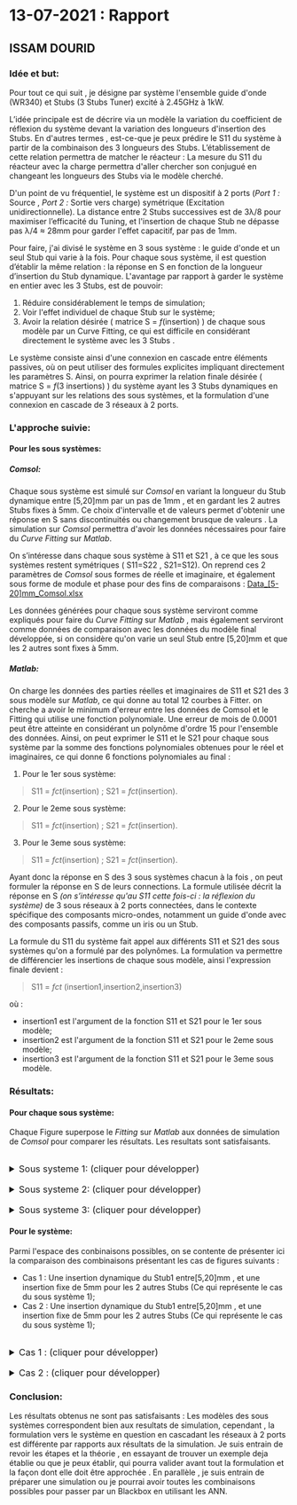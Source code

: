 # 13-07-2021 : Rapport
## ISSAM DOURID


### Idée et but:
Pour tout ce qui suit , je désigne par système l'ensemble guide d'onde (WR340) et Stubs (3 Stubs Tuner) excité à 2.45GHz à 1kW.

L’idée principale est de décrire via un modèle la variation du coefficient de réflexion du système devant la variation des longueurs d'insertion des Stubs. En d'autres termes , est-ce-que je peux prédire le S11 du système à partir de la combinaison des 3 longueurs des Stubs. L’établissement de cette relation permettra de matcher le réacteur : La mesure du S11 du réacteur avec la charge permettra d'aller chercher son conjugué en changeant les longueurs des Stubs via le modèle cherché.

D'un point de vu fréquentiel, le système est un dispositif à 2 ports (*Port 1 :* Source , *Port 2 :* Sortie vers charge) symétrique (Excitation unidirectionnelle). La distance entre 2 Stubs successives est de 3λ/8 pour maximiser l’efficacité du Tuning, et l'insertion de chaque Stub ne dépasse pas λ/4 ≈ 28mm pour garder l'effet capacitif, par pas de 1mm.

Pour faire, j'ai divisé le système en 3 sous système : le guide d'onde et un seul Stub qui varie à la fois. Pour chaque sous système, il est question d’établir la même relation : la réponse en S en fonction de la longueur d’insertion du Stub dynamique. L'avantage par rapport à garder le système en entier avec les 3 Stubs, est de pouvoir:

 1. Réduire considérablement le temps de simulation;
 2. Voir l'effet individuel de chaque Stub sur le système;
 3. Avoir la relation désirée ( matrice S = *f*(insertion) ) de chaque sous modèle par un Curve Fitting, ce qui est difficile en considérant directement le système avec les 3 Stubs .

Le système consiste ainsi d'une connexion en cascade entre éléments passives, où on peut utiliser des formules explicites impliquant directement les paramètres S. Ainsi, on pourra exprimer la relation finale désirée ( matrice S = *f*(3 insertions) ) du système ayant les 3 Stubs dynamiques en s'appuyant sur les relations des sous systèmes, et la formulation d'une connexion en cascade de 3 réseaux à  2 ports.

### L'approche suivie:
####  Pour les sous systèmes: 
##### Comsol:
Chaque sous système est simulé sur *Comsol* en variant la longueur du Stub dynamique entre [5,20]mm par un pas de 1mm , et en gardant les 2 autres Stubs fixes à 5mm. Ce choix d'intervalle et de valeurs permet d'obtenir une réponse en S sans discontinuités ou changement brusque de valeurs . La simulation sur *Comsol* permettra d'avoir les données nécessaires pour faire du *Curve Fitting* sur *Matlab*. 

On s’intéresse dans chaque sous système à S11 et S21 , à ce que les sous systèmes restent symétriques ( S11=S22 , S21=S12). On reprend ces 2 paramètres de *Comsol* sous formes de réelle et imaginaire, et également sous forme de module et phase pour des fins de comparaisons : [Data_[5-20]mm_Comsol.xlsx](src/Data_[5-20]mm_Comsol.xlsx)

Les données générées pour chaque sous système serviront comme expliqués pour faire du *Curve Fitting* sur *Matlab* , mais également serviront comme données de comparaison avec les données du modèle final développée, si on considère qu'on varie un seul Stub entre [5,20]mm et que les 2 autres sont fixes à 5mm.

##### Matlab:
On charge les données des parties réelles et imaginaires de S11 et S21 des 3 sous modèle sur *Matlab*, ce qui donne au total 12 courbes à Fitter. on cherche a avoir le minimum d'erreur entre les données de Comsol et le Fitting qui utilise une fonction polynomiale. Une erreur de mois de 0.0001 peut être atteinte en considérant un polynôme d'ordre 15 pour l'ensemble des données. Ainsi, on peut exprimer le S11 et le S21 pour chaque sous système par la somme des fonctions polynomiales obtenues pour le réel et imaginaires, ce qui donne 6 fonctions polynomiales au final :

 1. Pour le 1er sous système: 

> S11 = *fct*(insertion) ;
>  S21 = *fct*(insertion).

 2. Pour le 2eme sous système: 

> S11 = *fct*(insertion) ;
>  S21 = *fct*(insertion).

 3. Pour le 3eme sous système: 

> S11 = *fct*(insertion) ;
>  S21 = *fct*(insertion).

Ayant donc la réponse en S des 3 sous systèmes chacun à la fois , on peut formuler la réponse en S de leurs connections. La formule utilisée décrit la réponse en S *(on s’intéresse qu'au S11 cette fois-ci : la réflexion du système)* de 3 sous réseaux à 2 ports connectées, dans le contexte spécifique des composants micro-ondes, notamment un guide d'onde avec des composants passifs, comme un iris ou un Stub.

La formule du S11 du système fait appel aux différents S11 et  S21 des sous systèmes qu'on a formulé par des polynômes. La formulation va permettre de différencier les insertions de chaque sous modèle, ainsi l'expression finale devient : 

> S11 = *fct* (insertion1,insertion2,insertion3)

où :

 -  insertion1 est l'argument de la fonction S11 et S21 pour le 1er sous modèle;
 -  insertion2 est l'argument de la fonction S11 et S21 pour le 2eme sous modèle;
 -  insertion3 est l'argument de la fonction S11 et S21 pour le 3eme sous modèle.

### Résultats:
#### Pour chaque sous système:
Chaque Figure superpose le *Fitting* sur *Matlab* aux données de simulation de *Comsol* pour comparer les résultats.
Les resultats sont satisfaisants.

<br>
<details>
<summary style="font-size: 1.17em"> <!-- Header 3 size -->
Sous systeme 1: (cliquer pour développer)
</summary>

#### réel(S11):
<p align="center">
	<img src="../src/13-07-2021/images/subsys1-real(S11).jpg" alt="Figure 1: Real(S11) : Fitting vs Comsol">
	<br>Figure 1: Real(S11) : Fitting vs Comsol"
</p>
	
#### Imag(S11):
<p align="center">
	<img src="../src/13-07-2021/images/subsys1-imag(S11).jpg" alt="Figure 2: Imag(S11) : Fitting vs Comsol">
	<br>Figure 2: Imag(S11) : Fitting vs Comsol"
</p>

#### réel(S21):
<p align="center">
	<img src="../src/13-07-2021/images/subsys1-real(S21).jpg" alt="Figure 3: Real(S21) : Fitting vs Comsol">
	<br>Figure 3: Real(S21) : Fitting vs Comsol"
</p>
	
#### Imag(S21):
<p align="center">
	<img src="../src/13-07-2021/images/subsys1-imag(S21).jpg" alt="Figure 4: Imag(S21) : Fitting vs Comsol">
	<br>Figure 4: Imag(S21) : Fitting vs Comsol"
</p>
</details>

<br>
<details>
<summary style="font-size: 1.17em"> <!-- Header 3 size -->
Sous systeme 2: (cliquer pour développer)
</summary>

#### réel(S11):
<p align="center">
	<img src="../src/13-07-2021/images/subsys2-real(S11).jpg" alt="Figure 5: Real(S11) : Fitting vs Comsol">
	<br>Figure 5: Real(S11) : Fitting vs Comsol"
</p>
	
#### Imag(S11):
<p align="center">
	<img src="../src/13-07-2021/images/subsys2-imag(S11).jpg" alt="Figure 6: Imag(S11) : Fitting vs Comsol">
	<br>Figure 6: Imag(S11) : Fitting vs Comsol"
</p>

#### réel(S21):
<p align="center">
	<img src="../src/13-07-2021/images/subsys2-real(S21).jpg" alt="Figure 7: Real(S21) : Fitting vs Comsol">
	<br>Figure 7: Real(S21) : Fitting vs Comsol"
</p>
	
#### Imag(S21):
<p align="center">
	<img src="../src/13-07-2021/images/subsys2-imag(S21).jpg" alt="Figure 8: Imag(S21) : Fitting vs Comsol">
	<br>Figure 8: Imag(S21) : Fitting vs Comsol"
</p>
</details>

<br>
<details>
<summary style="font-size: 1.17em"> <!-- Header 3 size -->
Sous systeme 3: (cliquer pour développer)
</summary>

#### réel(S11):
<p align="center">
	<img src="../src/13-07-2021/images/subsys3-real(S11).jpg" alt="Figure 9: Real(S11) : Fitting vs Comsol">
	<br>Figure 9: Real(S11) : Fitting vs Comsol"
</p>
	
#### Imag(S11):
<p align="center">
	<img src="../src/13-07-2021/images/subsys3-imag(S11).jpg" alt="Figure 10: Imag(S11) : Fitting vs Comsol">
	<br>Figure 10: Imag(S11) : Fitting vs Comsol"
</p>

#### réel(S21):
<p align="center">
	<img src="../src/13-07-2021/images/subsys3-real(S21).jpg" alt="Figure 11: Real(S21) : Fitting vs Comsol">
	<br>Figure 11: Real(S21) : Fitting vs Comsol"
</p>
	
#### Imag(S21):
<p align="center">
	<img src="../src/13-07-2021/images/subsys3-imag(S21).jpg" alt="Figure 12: Imag(S21) : Fitting vs Comsol">
	<br>Figure 12: Imag(S21) : Fitting vs Comsol"
</p>
</details>

#### Pour le système:
Parmi l'espace des conbinaisons possibles, on se contente de présenter ici la comparaison des combinaisons présentant les cas de figures suivants :
-  Cas 1 : Une insertion dynamique du Stub1 entre[5,20]mm , et une insertion fixe de 5mm pour les 2 autres Stubs (Ce qui représente le cas du sous système 1);
-  Cas 2 : Une insertion dynamique du Stub1 entre[5,20]mm , et une insertion fixe de 5mm pour les 2 autres Stubs (Ce qui représente le cas du sous système 1);

<br>
<details>
<summary style="font-size: 1.17em"> <!-- Header 3 size -->
Cas 1 : (cliquer pour développer)
</summary>

#### réel(S11):
<p align="center">
	<img src="../src/13-07-2021/images/system-real(S11)-cas1.jpg" alt="Figure 5: Real(S11) : Fitting vs Comsol">
	<br>Figure 5: Real(S11) : Cascade vs Comsol"
</p>
	
#### Imag(S11):
<p align="center">
	<img src="../src/13-07-2021/images/system-imag(S11)-cas1.jpg" alt="Figure 6: Imag(S11) : Fitting vs Comsol">
	<br>Figure 6: Imag(S11) : Cascade vs Comsol"
</p>
</details>

<br>
<details>
<summary style="font-size: 1.17em"> <!-- Header 3 size -->
Cas 2 : (cliquer pour développer)
</summary>

#### réel(S11):
<p align="center">
	<img src="../src/13-07-2021/images/system-real(S11)-cas2.jpg" alt="Figure 5: Real(S11) : Fitting vs Comsol">
	<br>Figure 5: Real(S11) : Cascade vs Comsol"
</p>
	
#### Imag(S11):
<p align="center">
	<img src="../src/13-07-2021/images/system-imag(S11)-cas2.jpg" alt="Figure 6: Imag(S11) : Fitting vs Comsol">
	<br>Figure 6: Imag(S11) : Cascade vs Comsol"
</p>
</details>

### Conclusion:
Les résultats obtenus ne sont pas satisfaisants : Les modèles des sous systèmes correspondent bien aux resultats de simulation, cependant , la formulation vers le système en question en cascadant les réseaux à 2 ports est différente par rapports aux résultats de la simulation. Je suis entrain de revoir les étapes et la théorie , en essayant de trouver un exemple deja établie ou que je peux établir, qui pourra valider avant tout la formulation et la façon dont elle doit être approchée . En parallèle , je suis entrain de préparer une simulation ou je pourrai avoir toutes les combinaisons possibles pour passer par un Blackbox en utilisant les ANN.
